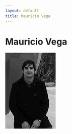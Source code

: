 ```yaml
---
layout: default
title: Mauricio Vega
---
```

# Mauricio Vega

![profile](/img/profiles/mauricio-vega.jpg)
